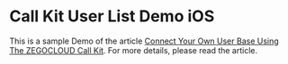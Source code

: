 # Call Kit User List Demo iOS

This is a sample Demo of the article [Connect Your Own User Base Using The ZEGOCLOUD Call Kit](https://www.zegocloud.com/blog/call-kit). For more details, please read the article.